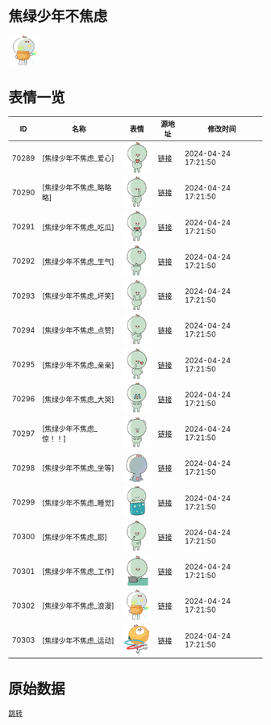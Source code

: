 # 焦绿少年不焦虑

<img src="./cover.png" height="60" alt="cover" />

# 表情一览

|ID|名称|表情|源地址|修改时间|
|----|----|----|----|----|
|70289|[焦绿少年不焦虑_爱心]|<img src="./pic/070289_%5B焦绿少年不焦虑_爱心%5D.png" height="60" alt="爱心"/>|[链接](https://i0.hdslb.com/bfs/garb/8aff5a1e9c513d7168b8078e0a0e8414bd40a2a3.png)|2024-04-24 17:21:50|
|70290|[焦绿少年不焦虑_略略略]|<img src="./pic/070290_%5B焦绿少年不焦虑_略略略%5D.png" height="60" alt="略略略"/>|[链接](https://i0.hdslb.com/bfs/garb/96da73f1ce23d938333374597bf67763477128bf.png)|2024-04-24 17:21:50|
|70291|[焦绿少年不焦虑_吃瓜]|<img src="./pic/070291_%5B焦绿少年不焦虑_吃瓜%5D.png" height="60" alt="吃瓜"/>|[链接](https://i0.hdslb.com/bfs/garb/72c74ddd1a0fc5a061b129786195df9e80ad02a4.png)|2024-04-24 17:21:50|
|70292|[焦绿少年不焦虑_生气]|<img src="./pic/070292_%5B焦绿少年不焦虑_生气%5D.png" height="60" alt="生气"/>|[链接](https://i0.hdslb.com/bfs/garb/b837095a35b0dc557fe0062ff375acee75d3b9ab.png)|2024-04-24 17:21:50|
|70293|[焦绿少年不焦虑_坏笑]|<img src="./pic/070293_%5B焦绿少年不焦虑_坏笑%5D.png" height="60" alt="坏笑"/>|[链接](https://i0.hdslb.com/bfs/garb/981a5e40fa06a50c7d6064f346811774020030a4.png)|2024-04-24 17:21:50|
|70294|[焦绿少年不焦虑_点赞]|<img src="./pic/070294_%5B焦绿少年不焦虑_点赞%5D.png" height="60" alt="点赞"/>|[链接](https://i0.hdslb.com/bfs/garb/36832fde107b9d41086ca70e298059bfe3106df3.png)|2024-04-24 17:21:50|
|70295|[焦绿少年不焦虑_亲亲]|<img src="./pic/070295_%5B焦绿少年不焦虑_亲亲%5D.png" height="60" alt="亲亲"/>|[链接](https://i0.hdslb.com/bfs/garb/5ddde8e00d066ba762574d60653324289788e27f.png)|2024-04-24 17:21:50|
|70296|[焦绿少年不焦虑_大哭]|<img src="./pic/070296_%5B焦绿少年不焦虑_大哭%5D.png" height="60" alt="大哭"/>|[链接](https://i0.hdslb.com/bfs/garb/f49f395a677ce837e60b9f93ad877f78a6a9814a.png)|2024-04-24 17:21:50|
|70297|[焦绿少年不焦虑_惊！！]|<img src="./pic/070297_%5B焦绿少年不焦虑_惊！！%5D.png" height="60" alt="惊！！"/>|[链接](https://i0.hdslb.com/bfs/garb/2f241971bc91ff279759276252b49735ac64a80b.png)|2024-04-24 17:21:50|
|70298|[焦绿少年不焦虑_坐等]|<img src="./pic/070298_%5B焦绿少年不焦虑_坐等%5D.png" height="60" alt="坐等"/>|[链接](https://i0.hdslb.com/bfs/garb/2a4edc815d31cc18e3cdef5783d468064e2d350f.png)|2024-04-24 17:21:50|
|70299|[焦绿少年不焦虑_睡觉]|<img src="./pic/070299_%5B焦绿少年不焦虑_睡觉%5D.png" height="60" alt="睡觉"/>|[链接](https://i0.hdslb.com/bfs/garb/66d147483e233472c2ce8b2f2ff4bfa0eb93e074.png)|2024-04-24 17:21:50|
|70300|[焦绿少年不焦虑_耶]|<img src="./pic/070300_%5B焦绿少年不焦虑_耶%5D.png" height="60" alt="耶"/>|[链接](https://i0.hdslb.com/bfs/garb/ed6fd502d53adfdcfb460eec16956f44faeab089.png)|2024-04-24 17:21:50|
|70301|[焦绿少年不焦虑_工作]|<img src="./pic/070301_%5B焦绿少年不焦虑_工作%5D.png" height="60" alt="工作"/>|[链接](https://i0.hdslb.com/bfs/garb/09fc13f573743462f70f5b903135e3d628bc304d.png)|2024-04-24 17:21:50|
|70302|[焦绿少年不焦虑_浪漫]|<img src="./pic/070302_%5B焦绿少年不焦虑_浪漫%5D.png" height="60" alt="浪漫"/>|[链接](https://i0.hdslb.com/bfs/garb/d537100dc9906aed79a07c2b35cc7d6f86367616.png)|2024-04-24 17:21:50|
|70303|[焦绿少年不焦虑_运动]|<img src="./pic/070303_%5B焦绿少年不焦虑_运动%5D.png" height="60" alt="运动"/>|[链接](https://i0.hdslb.com/bfs/garb/2cdb73debd213e22fd6a0a3b2a8444daa002e1bc.png)|2024-04-24 17:21:50|

# 原始数据

[跳转](./raw.json)

